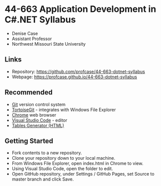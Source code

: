 # 44-663 Application Development in C#.NET Syllabus

* Denise Case
* Assistant Professor
* Northwest Missouri State University

## Links

* Repository: <https://github.com/profcase/44-663-dotnet-syllabus>
* Webpage: <https://profcase.github.io/44-663-dotnet-syllabus>

## Recommended

* [Git](https://git-scm.com/download/win) version control system
* [TortoiseGit](https://tortoisegit.org/) - integrates with Windows File Explorer
* [Chrome](https://www.google.com/chrome/) web browser
* [Visual Studio Code](https://code.visualstudio.com/) - editor
* [Tables Generator (HTML)](https://www.tablesgenerator.com/html_tables)

## Getting Started

* Fork contents to a new repository.
* Clone your repository down to your local machine.
* From Windows File Explorer, open index.html in Chrome to view.
* Using Visual Studio Code, open the folder to edit.
* Open GitHub repository, under Settings / GitHub Pages, set Source to master branch and click Save.
